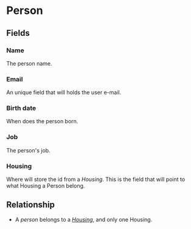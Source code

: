 # Person

## Fields

### Name

The person name.

### Email

An unique field that will holds the user e-mail.

### Birth date

When does the person born.

### Job

The person's job.

### Housing

Where will store the id from a *Housing*. This is the field that will point to what Housing a Person belong.

## Relationship

* A *person* belongs to a *[Housing](Housing)*, and only one Housing.
